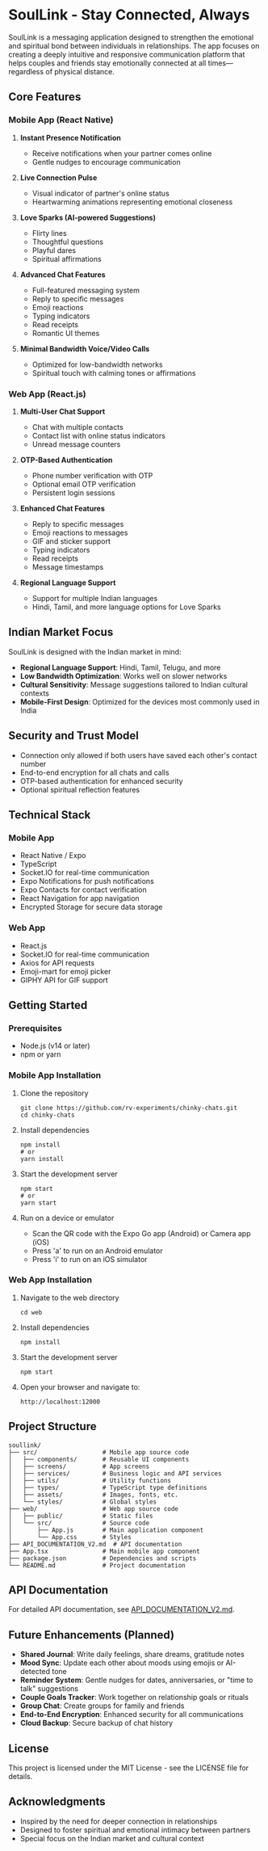 # SoulLink - Stay Connected, Always

SoulLink is a messaging application designed to strengthen the emotional and spiritual bond between individuals in relationships. The app focuses on creating a deeply intuitive and responsive communication platform that helps couples and friends stay emotionally connected at all times—regardless of physical distance.

## Core Features

### Mobile App (React Native)

1. **Instant Presence Notification**
   - Receive notifications when your partner comes online
   - Gentle nudges to encourage communication

2. **Live Connection Pulse**
   - Visual indicator of partner's online status
   - Heartwarming animations representing emotional closeness

3. **Love Sparks (AI-powered Suggestions)**
   - Flirty lines
   - Thoughtful questions
   - Playful dares
   - Spiritual affirmations

4. **Advanced Chat Features**
   - Full-featured messaging system
   - Reply to specific messages
   - Emoji reactions
   - Typing indicators
   - Read receipts
   - Romantic UI themes

5. **Minimal Bandwidth Voice/Video Calls**
   - Optimized for low-bandwidth networks
   - Spiritual touch with calming tones or affirmations

### Web App (React.js)

1. **Multi-User Chat Support**
   - Chat with multiple contacts
   - Contact list with online status indicators
   - Unread message counters

2. **OTP-Based Authentication**
   - Phone number verification with OTP
   - Optional email OTP verification
   - Persistent login sessions

3. **Enhanced Chat Features**
   - Reply to specific messages
   - Emoji reactions to messages
   - GIF and sticker support
   - Typing indicators
   - Read receipts
   - Message timestamps

4. **Regional Language Support**
   - Support for multiple Indian languages
   - Hindi, Tamil, and more language options for Love Sparks

## Indian Market Focus

SoulLink is designed with the Indian market in mind:

- **Regional Language Support**: Hindi, Tamil, Telugu, and more
- **Low Bandwidth Optimization**: Works well on slower networks
- **Cultural Sensitivity**: Message suggestions tailored to Indian cultural contexts
- **Mobile-First Design**: Optimized for the devices most commonly used in India

## Security and Trust Model

- Connection only allowed if both users have saved each other's contact number
- End-to-end encryption for all chats and calls
- OTP-based authentication for enhanced security
- Optional spiritual reflection features

## Technical Stack

### Mobile App
- React Native / Expo
- TypeScript
- Socket.IO for real-time communication
- Expo Notifications for push notifications
- Expo Contacts for contact verification
- React Navigation for app navigation
- Encrypted Storage for secure data storage

### Web App
- React.js
- Socket.IO for real-time communication
- Axios for API requests
- Emoji-mart for emoji picker
- GIPHY API for GIF support

## Getting Started

### Prerequisites

- Node.js (v14 or later)
- npm or yarn

### Mobile App Installation

1. Clone the repository
   ```
   git clone https://github.com/rv-experiments/chinky-chats.git
   cd chinky-chats
   ```

2. Install dependencies
   ```
   npm install
   # or
   yarn install
   ```

3. Start the development server
   ```
   npm start
   # or
   yarn start
   ```

4. Run on a device or emulator
   - Scan the QR code with the Expo Go app (Android) or Camera app (iOS)
   - Press 'a' to run on an Android emulator
   - Press 'i' to run on an iOS simulator

### Web App Installation

1. Navigate to the web directory
   ```
   cd web
   ```

2. Install dependencies
   ```
   npm install
   ```

3. Start the development server
   ```
   npm start
   ```

4. Open your browser and navigate to:
   ```
   http://localhost:12000
   ```

## Project Structure

```
soullink/
├── src/                  # Mobile app source code
│   ├── components/       # Reusable UI components
│   ├── screens/          # App screens
│   ├── services/         # Business logic and API services
│   ├── utils/            # Utility functions
│   ├── types/            # TypeScript type definitions
│   ├── assets/           # Images, fonts, etc.
│   └── styles/           # Global styles
├── web/                  # Web app source code
│   ├── public/           # Static files
│   └── src/              # Source code
│       ├── App.js        # Main application component
│       └── App.css       # Styles
├── API_DOCUMENTATION_V2.md  # API documentation
├── App.tsx               # Main mobile app component
├── package.json          # Dependencies and scripts
└── README.md             # Project documentation
```

## API Documentation

For detailed API documentation, see [API_DOCUMENTATION_V2.md](API_DOCUMENTATION_V2.md).

## Future Enhancements (Planned)

- **Shared Journal**: Write daily feelings, share dreams, gratitude notes
- **Mood Sync**: Update each other about moods using emojis or AI-detected tone
- **Reminder System**: Gentle nudges for dates, anniversaries, or "time to talk" suggestions
- **Couple Goals Tracker**: Work together on relationship goals or rituals
- **Group Chat**: Create groups for family and friends
- **End-to-End Encryption**: Enhanced security for all communications
- **Cloud Backup**: Secure backup of chat history

## License

This project is licensed under the MIT License - see the LICENSE file for details.

## Acknowledgments

- Inspired by the need for deeper connection in relationships
- Designed to foster spiritual and emotional intimacy between partners
- Special focus on the Indian market and cultural context